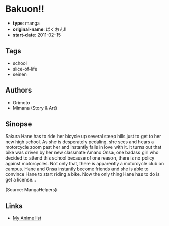 # Bakuon!!

-   **type**: manga
-   **original-name**: ばくおん!!
-   **start-date**: 2011-02-15

## Tags

-   school
-   slice-of-life
-   seinen

## Authors

-   Orimoto
-   Mimana (Story & Art)

## Sinopse

Sakura Hane has to ride her bicycle up several steep hills just to get to her new high school. As she is desperately pedaling, she sees and hears a motorcycle zoom past her and instantly falls in love with it. It turns out that bike was driven by her new classmate Amano Onsa, one badass girl who decided to attend this school because of one reason, there is no policy against motorcycles. Not only that, there is apparently a motorcycle club on campus. Hane and Onsa instantly become friends and she is able to convince Hane to start riding a bike. Now the only thing Hane has to do is get a license...

(Source: MangaHelpers)

## Links

-   [My Anime list](https://myanimelist.net/manga/31337/Bakuon)

